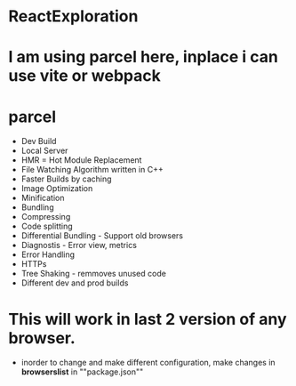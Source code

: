 # ReactExploration

# I am using parcel here, inplace i can use vite or webpack
# parcel
- Dev Build
- Local Server
- HMR = Hot Module Replacement
- File Watching Algorithm written in C++
- Faster Builds by caching
- Image Optimization
- Minification
- Bundling
- Compressing
- Code splitting
- Differential Bundling - Support old browsers
- Diagnostis - Error view, metrics
- Error Handling
- HTTPs
- Tree Shaking - remmoves unused code
- Different dev and prod builds

# This will work in last 2 version of any browser.
- inorder to change and make different configuration, make changes in **browserslist** in ""package.json""